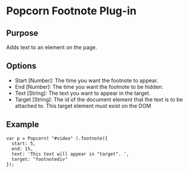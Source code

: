 # Popcorn Footnote Plug-in #

## Purpose ##

Adds text to an element on the page.

## Options ##

* Start \[Number\]: The time you want the footnote to appear.
* End \[Number\]: The time you want the footnote to be hidden.
* Text \[String\]: The text you want to appear in the target.
* Target \[String\]: The id of the document element that the text is to be attached to. This target element must exist on the DOM

## Example ##

    var p = Popcorn( "#video" ).footnote({
      start: 5,
      end: 15,
      text: 'This text will appear in "target". ',
      target: "footnotediv"
    });
